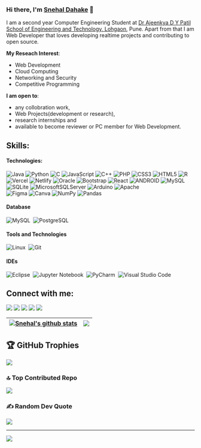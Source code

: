 ### Hi there, I'm [Snehal Dahake](https://snehal-dahake.netlify.app) 👋

I am a second year Computer Engineering Student at [Dr Ajeenkya D Y Patil School of Engineering and Technology, Lohgaon](https://dypsoet.in), Pune. Apart from that I am Web Developer that loves developing realtime projects and contributing to open source.

**My Reseach Interest**:
- Web Development
- Cloud Computing
- Networking and Security
- Competitive Programming

 **I am open to**:

- any collobration work,
- Web Projects(development or research),
- research internships and
- available to become reviewer or PC member for Web Development.

## Skills:

#### Technologies:

![Java](https://img.shields.io/badge/java-%23ED8B00.svg?style=for-the-badge&logo=java&logoColor=white) 
![Python](https://img.shields.io/badge/python-3670A0?style=for-the-badge&logo=python&logoColor=ffdd54) 
![C](https://img.shields.io/badge/c-%2300599C.svg?style=for-the-badge&logo=c&logoColor=white) 
![JavaScript](https://img.shields.io/badge/javascript-%23323330.svg?style=for-the-badge&logo=javascript&logoColor=%23F7DF1E) 
![C++](https://img.shields.io/badge/c++-%2300599C.svg?style=for-the-badge&logo=c%2B%2B&logoColor=white) 
![PHP](https://img.shields.io/badge/php-%23777BB4.svg?style=for-the-badge&logo=php&logoColor=white) 
![CSS3](https://img.shields.io/badge/css3-%231572B6.svg?style=for-the-badge&logo=css3&logoColor=white) 
![HTML5](https://img.shields.io/badge/html5-%23E34F26.svg?style=for-the-badge&logo=html5&logoColor=white) 
![R](https://img.shields.io/badge/r-%23276DC3.svg?style=for-the-badge&logo=r&logoColor=white) 
![Vercel](https://img.shields.io/badge/vercel-%23000000.svg?style=for-the-badge&logo=vercel&logoColor=white) 
![Netlify](https://img.shields.io/badge/netlify-%23000000.svg?style=for-the-badge&logo=netlify&logoColor=#00C7B7) 
![Oracle](https://img.shields.io/badge/Oracle-F80000?style=for-the-badge&logo=oracle&logoColor=white) 
![Bootstrap](https://img.shields.io/badge/bootstrap-%23563D7C.svg?style=for-the-badge&logo=bootstrap&logoColor=white) 
![React](https://img.shields.io/badge/react-%2320232a.svg?style=for-the-badge&logo=react&logoColor=%2361DAFB) 
![ANDROID](https://img.shields.io/badge/android-%2320232a.svg?style=for-the-badge&logo=android&logoColor=%a4c639) 
![MySQL](https://img.shields.io/badge/mysql-%2300f.svg?style=for-the-badge&logo=mysql&logoColor=white) 
![SQLite](https://img.shields.io/badge/sqlite-%2307405e.svg?style=for-the-badge&logo=sqlite&logoColor=white) 
![MicrosoftSQLServer](https://img.shields.io/badge/Microsoft%20SQL%20Sever-CC2927?style=for-the-badge&logo=microsoft%20sql%20server&logoColor=white) 
![Arduino](https://img.shields.io/badge/-Arduino-00979D?style=for-the-badge&logo=Arduino&logoColor=white) 
![Apache](https://img.shields.io/badge/apache-%23D42029.svg?style=for-the-badge&logo=apache&logoColor=white) 	
![Figma](https://img.shields.io/badge/figma-%23F24E1E.svg?style=for-the-badge&logo=figma&logoColor=white) 
![Canva](https://img.shields.io/badge/Canva-%2300C4CC.svg?style=for-the-badge&logo=Canva&logoColor=white) 
![NumPy](https://img.shields.io/badge/numpy-%23013243.svg?style=for-the-badge&logo=numpy&logoColor=white) 
![Pandas](https://img.shields.io/badge/pandas-%23150458.svg?style=for-the-badge&logo=pandas&logoColor=white) 


#### Database

![MySQL](https://img.shields.io/badge/MySQL-00000F?style=for-the-badge&logo=mysql&logoColor=white)&nbsp;
![PostgreSQL](https://img.shields.io/badge/PostgreSQL-316192?style=for-the-badge&logo=postgresql&logoColor=white)&nbsp;

#### Tools and Technologies

![Linux](https://img.shields.io/badge/Linux-FCC624?style=for-the-badge&logo=linux&logoColor=black)&nbsp;
![Git](https://img.shields.io/badge/GIT-E44C30?style=for-the-badge&logo=git&logoColor=white)&nbsp;
<!-- ![AWS](https://img.shields.io/badge/Amazon_AWS-232F3E?style=flat&logo=amazon-aws&logoColor=white)&nbsp;
![Google Cloud](https://img.shields.io/badge/Google_Cloud-4285F4?style=flat&logo=google-cloud&logoColor=white)&nbsp; -->

#### IDEs

![Eclipse](https://img.shields.io/badge/Eclipse-FE7A16.svg?style=for-the-badge&logo=Eclipse&logoColor=white)&nbsp;
![Jupyter Notebook](https://img.shields.io/badge/jupyter-%23FA0F00.svg?style=for-the-badge&logo=jupyter&logoColor=white)&nbsp;
![PyCharm](https://img.shields.io/badge/pycharm-143?style=for-the-badge&logo=pycharm&logoColor=black&color=black&labelColor=green)&nbsp;
![Visual Studio Code](https://img.shields.io/badge/Visual%20Studio%20Code-0078d7.svg?style=for-the-badge&logo=visual-studio-code&logoColor=white)&nbsp;


## Connect with me:

<p align = "center">

[<img src ="https://img.shields.io/badge/-Hackerrank-2EC866?style=for-the-badge&logo=HackerRank&logoColor=white%22&color=black">](https://www.hackerrank.com/snehaldahake19)
[<img src ="https://img.shields.io/badge/website-%23.svg?&style=for-the-badge&logo=www&logoColor=white%22&color=black">](https://snehal-dahake.netlify.app)
[<img src="https://img.shields.io/badge/twitter-%231DA1F2.svg?&style=for-the-badge&logo=twitter&logoColor=white&color=black" />](https://twitter.com/SnehalDahake19?t=puZnoBfYUUkaRPohN7rKFQ&s=09) 
[<img src="https://img.shields.io/badge/linkedin-%2312100E.svg?&style=for-the-badge&logo=linkedin&logoColor=white&color=black" />](https://www.linkedin.com/in/snehal-dahake-701bba219)
[<img src="https://img.shields.io/badge/instagram-%2312100E.svg?&style=for-the-badge&logo=instagram&logoColor=white&color=black" />](https://instagram.com/snehuu1906?igshid=MzNlNGNkZWQ4Mg==)
</p>

| <a href="https://github.com/snehud/github-readme-stats"><img align="center" src="https://github-readme-stats.vercel.app/api?username=snehud&show_icons=true&include_all_commits=true&theme=buefy&hide_border=true" alt="Snehal's github stats" /></a> | <a href="https://github.com/snehud/github-readme-stats"><img align="center" src="https://github-readme-stats.vercel.app/api/top-langs/?username=snehud&layout=compact&theme=buefy&hide_border=true" /></a> |
| ------------- | ------------- |

## 🏆 GitHub Trophies
![](https://github-profile-trophy.vercel.app/?username=snehud&theme=flat&no-frame=false&no-bg=false&margin-w=4)

### 🔝 Top Contributed Repo
![](https://github-contributor-stats.vercel.app/api?username=snehud&limit=5&theme=flat&combine_all_yearly_contributions=true)

### ✍️ Random Dev Quote
![](https://quotes-github-readme.vercel.app/api?type=horizontal&theme=light)


---
[![](https://visitcount.itsvg.in/api?id=snehud&icon=0&color=1)](https://visitcount.itsvg.in)
<!-- 
----
[<img src="https://github-profile-trophy.vercel.app/?username=PrasadDhobale&row=2&column=3" />](https://github.com/PrasadDhobale/github-profile-trophy)
[<img src="https://github-readme-stats.vercel.app/api?username=PrasadDhobale&theme=algolia&count_private=true&include_all_commits=true&show_icons=true" />](https://github.com/PrasadDhobale/github-readme-stats)
[![GitHub Streak](https://github-readme-streak-stats.herokuapp.com/?user=PrasadDhobale&theme=dark)](https://github.com/PrasadDhobale/github-readme-streak-stats)
[![Prasad's Top Langs](https://github-readme-stats.vercel.app/api/top-langs/?username=PrasadDhobale&theme=algolia&hide=Jupyter&layout=compact&show_icons=true)](https://github.com/PrasadDhobale/github-readme-stats)
 -->
